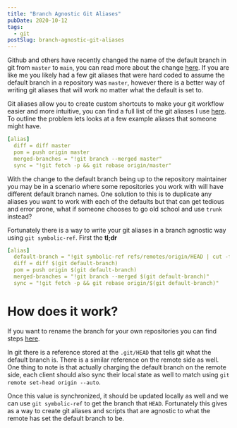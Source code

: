 ```yaml
---
title: "Branch Agnostic Git Aliases"
pubDate: 2020-10-12
tags:
  - git
postSlug: branch-agnostic-git-aliases
---
```


Github and others have recently changed the name of the default branch in git
from `master` to `main`, you can read more about the change [here][1]. If you
are like me you likely had a few git aliases that were hard coded to assume the
default branch in a repository was `master`, however there is a better way of
writing git aliases that will work no matter what the default is set to.

<!--more-->

Git aliases allow you to create custom shortcuts to make your git workflow
easier and more intuitive, you can find a full list of the git aliases I use
[here][2]. To outline the problem lets looks at a few example aliases that someone
might have.

```yaml
[alias]
  diff = diff master
  pom = push origin master
  merged-branches = "!git branch --merged master"
  sync = "!git fetch -p && git rebase origin/master"
```

With the change to the default branch being up to the repository maintainer you
may be in a scenario where some repositories you work with will have different
default branch names. One solution to this is to duplicate any aliases you want
to work with each of the defaults but that can get tedious and error prone, what
if someone chooses to go old school and use `trunk` instead?

Fortunately there is a way to write your git aliases in a branch agnostic way
using `git symbolic-ref`. First the __tl;dr__

```yaml
[alias]
  default-branch = "!git symbolic-ref refs/remotes/origin/HEAD | cut -f4 -d/"
  diff = diff $(git default-branch)
  pom = push origin $(git default-branch)
  merged-branches = "!git branch --merged $(git default-branch)"
  sync = "!git fetch -p && git rebase origin/$(git default-branch)"
```

# How does it work?
If you want to rename the branch for your own repositories you can find steps
[here][3].

In git there is a reference stored at the `.git/HEAD` that tells git what the
default branch is. There is a similar reference on the remote side as well. One
thing to note is that actually charging the default branch on the remote side,
each client should also sync their local state as well to match using `git
remote set-head origin --auto`.

Once this value is synchronized, it should be updated locally as well and we can
use `git symbolic-ref` to get the branch that `HEAD`. Fortunately this gives as
a way to create git aliases and scripts that are agnostic to what the remote has
set the default branch to be.

[1]: https://www.zdnet.com/article/github-to-replace-master-with-main-starting-next-month/
[2]: https://github.com/ajorgensen/dotfiles/blob/master/.gitconfig#L40
[3]: https://jarv.is/notes/github-rename-master/

